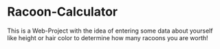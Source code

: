 # Racoon-Calculator
This is a Web-Project with the idea of entering some data about yourself like height or hair color to determine how many racoons you are worth!
